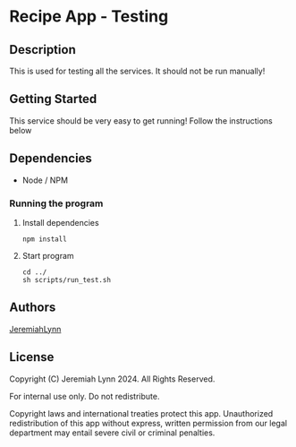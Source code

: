 # Recipe App - Testing

## Description

This is used for testing all the services. It should not be run manually!

## Getting Started

This service should be very easy to get running! Follow the instructions below

## Dependencies

* Node / NPM

### Running the program

1. Install dependencies
    ```
    npm install
    ```

2. Start program
    ```
    cd ../
    sh scripts/run_test.sh
    ```
    
## Authors

[JeremiahLynn](https://github.com/jeremiah9020)


## License

Copyright (C) Jeremiah Lynn 2024. All Rights Reserved.

For internal use only. Do not redistribute.

Copyright laws and international treaties protect this app. Unauthorized redistribution of this app without express, written permission from our legal department may entail severe civil or criminal penalties.